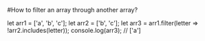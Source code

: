 #How to filter an array through another array?

let arr1 = ['a', 'b', 'c'];
let arr2 = ['b', 'c'];
let arr3 = arr1.filter(letter => !arr2.includes(letter));
console.log(arr3); // ['a']
